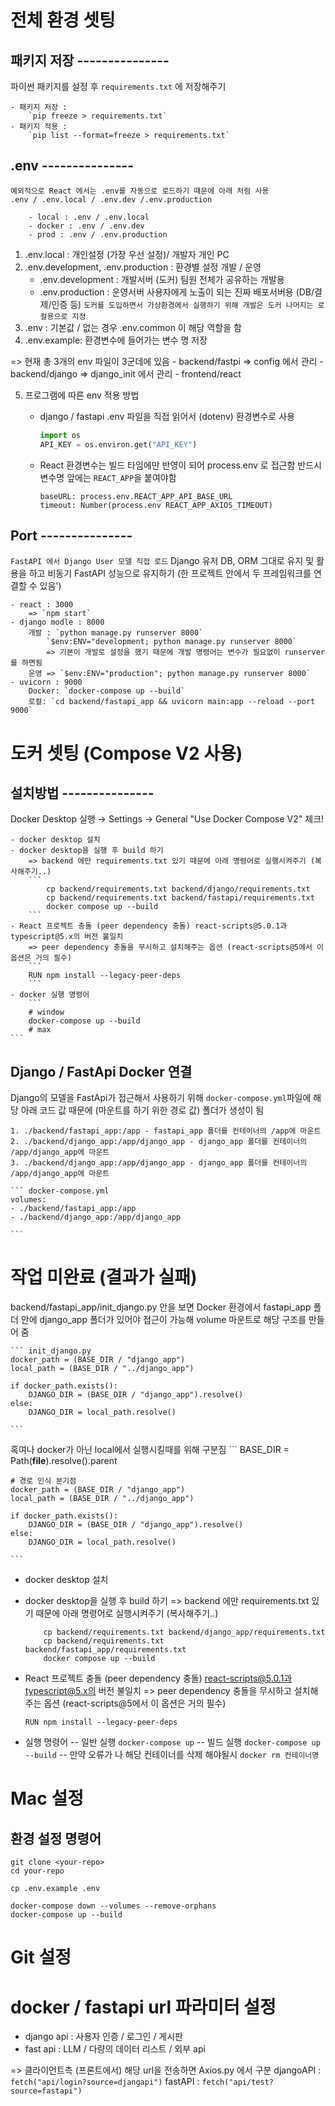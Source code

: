 # 전체 환경 셋팅

## 패키지 저장 ---------------
파이썬 패키지를 설정 후 `requirements.txt` 에 저장해주기

    - 패키지 저장 :
        `pip freeze > requirements.txt`
    - 패키지 적용 :
        `pip list --format=freeze > requirements.txt`

## .env ---------------
```
예외적으로 React 에서는 .env를 자동으로 로드하기 때문에 아래 처럼 사용
.env / .env.local / .env.dev /.env.production

    - local : .env / .env.local 
    - docker : .env / .env.dev 
    - prod : .env / .env.production

```

1. .env.local :
    개인설정 (가장 우선 설정)/ 개발자 개인 PC
2. .env.development, .env.production : 환경별 설정 개발 / 운영 
    - .env.development : 개발서버 (도커)
        팀원 전체가 공유하는 개발용
    - .env.production : 운영서버
        사용자에게 노출이 되는 진짜 배포서버용 (DB/결제/인증 등)
    `도커를 도입하면서 가상환경에서 실행하기 위해 개발은 도커 나머지는 로컬용으로 지정`         
3. .env : 기본값 / 없는 경우 .env.common 이 해당 역할을 함
4. .env.example: 환경변수에 들어가는 변수 명 저장

=> 현재 총 3개의 env 파일이 3군데에 있음
    - backend/fastpi => config 에서 관리
    - backend/django  => django_init 에서 관리
    - frontend/react 

5. 프로그램에 따른 env 적용 방법
    - django / fastapi
        .env 파일을 직접 읽어서 (dotenv) 환경변수로 사용
        ```python
        import os
        API_KEY = os.environ.get("API_KEY")
        ```
    
    - React
        환경변수는 빌드 타임에만 반영이 되어 process.env 로 접근함 반드시 변수명 앞에는 `REACT_APP`을 붙여야함

        ```react
        baseURL: process.env.REACT_APP_API_BASE_URL
        timeout: Number(process.env REACT_APP_AXIOS_TIMEOUT)
        ```


## Port ---------------
`FastAPI 에서 Django User 모델 직접 로드`
Django 유저 DB, ORM 그대로 유지 및 활용을 하고
비동기 FastAPI 성능으로 유지하기
(한 프로젝트 안에서 두 프레임워크를 연결할 수 있음')

    - react : 3000
        => `npm start`
    - django modle : 8000
        개발 : `python manage.py runserver 8000`
            `$env:ENV="development; python manage.py runserver 8000`
            => 기본이 개발로 설정을 했기 때문에 개발 명령어는 변수가 필요없이 runserver를 하면됨
        운영 => `$env:ENV="production"; python manage.py runserver 8000`
    - uvicorn : 9000
        Docker: `docker-compose up --build`
        로컬: `cd backend/fastapi_app && uvicorn main:app --reload --port 9000`
 
# 도커 셋팅 (Compose V2 사용)

## 설치방법 ---------------

Docker Desktop 실행 → Settings → General
"Use Docker Compose V2" 체크!

    - docker desktop 설치 
    - docker desktop을 실행 후 build 하기
        => backend 에만 requirements.txt 있기 때문에 아래 명령어로 실행시켜주기 (복사해주기..)
        ```
            cp backend/requirements.txt backend/django/requirements.txt
            cp backend/requirements.txt backend/fastapi/requirements.txt
            docker compose up --build
        ```
    - React 프로젝트 충돌 (peer dependency 충돌) react-scripts@5.0.1과 typescript@5.x의 버전 불일치
        => peer dependency 충돌을 무시하고 설치해주는 옵션 (react-scripts@5에서 이 옵션은 거의 필수)
        ```
        RUN npm install --legacy-peer-deps
        ```
    - docker 실행 명령어
        ```
        # window
        docker-compose up --build
        # max
    ```

## Django / FastApi Docker 연결
Django의 모델을 FastApi가 접근해서 사용하기 위해 `docker-compose.yml`파일에
해당 아래 코드 값 때문에 (마운트를 하기 위한 경로 값) 폴더가 생성이 됨

    1. ./backend/fastapi_app:/app - fastapi_app 폴더를 컨테이너의 /app에 마운트
    2. ./backend/django_app:/app/django_app - django_app 폴더를 컨테이너의 /app/django_app에 마운트
    3. ./backend/django_app:/app/django_app - django_app 폴더를 컨테이너의 /app/django_app에 마운트

    ``` docker-compose.yml
    volumes:
    - ./backend/fastapi_app:/app
    - ./backend/django_app:/app/django_app 

    ```

# 작업 미완료 (결과가 실패)
backend/fastapi_app/init_django.py 안을 보면 
Docker 환경에서 fastapi_app 폴더 안에 django_app 폴더가 있어야 접근이 가능해
volume 마운트로 해당 구조를 만들어 줌

    ``` init_django.py
    docker_path = (BASE_DIR / "django_app")
    local_path = (BASE_DIR / "../django_app")

    if docker_path.exists():
        DJANGO_DIR = (BASE_DIR / "django_app").resolve()  
    else:
        DJANGO_DIR = local_path.resolve()

    ```

혹여나 docker가 아닌 local에서 실행시킬때를 위해 구분짐
    ```
    BASE_DIR = Path(__file__).resolve().parent
    
    # 경로 인식 분기점
    docker_path = (BASE_DIR / "django_app")
    local_path = (BASE_DIR / "../django_app")
    
    if docker_path.exists():
        DJANGO_DIR = (BASE_DIR / "django_app").resolve()  
    else:
        DJANGO_DIR = local_path.resolve()

    ```



- docker desktop 설치 
- docker desktop을 실행 후 build 하기
    => backend 에만 requirements.txt 있기 때문에 아래 명령어로 실행시켜주기 (복사해주기..)
    ```
        cp backend/requirements.txt backend/django_app/requirements.txt
        cp backend/requirements.txt backend/fastapi_app/requirements.txt
        docker compose up --build
    ```
- React 프로젝트 충돌 (peer dependency 충돌) react-scripts@5.0.1과 typescript@5.x의 버전 불일치
    => peer dependency 충돌을 무시하고 설치해주는 옵션 (react-scripts@5에서 이 옵션은 거의 필수)
    ```
    RUN npm install --legacy-peer-deps
    ```

- 실행 명령어
    -- 일반 실행
    `docker-compose up`
    -- 빌드 실행
    `docker-compose up --build`
    -- 만약 오류가 나 해당 컨테이너를 삭제 해야될시
    `docker rm 컨테이너명`


# Mac 설정

## 환경 설정 명령어
```
git clone <your-repo>
cd your-repo

cp .env.example .env

docker-compose down --volumes --remove-orphans
docker-compose up --build
```


# Git 설정




# docker / fastapi url 파라미터 설정
- django api : 사용자 인증 / 로그인 / 게시판
- fast api : LLM / 다량의 데이터 리스트 / 외부 api

=> 클라이언트측 (프론트에서) 해당 url을 전송하면 Axios.py 에서 구분
    djangoAPI : `fetch("api/login?source=djangapi")`
    fastAPI : `fetch("api/test?source=fastapi")`























